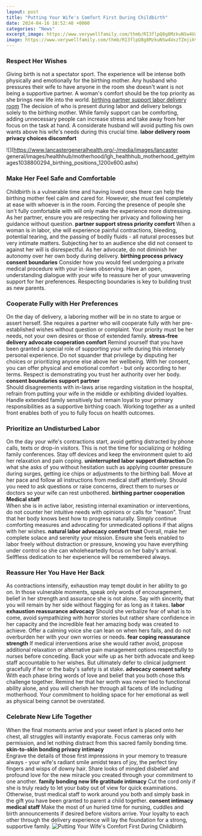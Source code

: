```yaml
---
layout: post
title: "Putting Your Wife's Comfort First During Childbirth"
date: 2024-04-16 18:52:40 +0000
categories: "News"
excerpt_image: https://www.verywellfamily.com/thmb/RI3flpQ8g8MzkuNSw4UxzTZmjik%3d/2121x1414/filters:fill(DBCCE8%2c1)/GettyImages-104301105-57961a825f9b58173ba047c3.jpg
image: https://www.verywellfamily.com/thmb/RI3flpQ8g8MzkuNSw4UxzTZmjik%3d/2121x1414/filters:fill(DBCCE8%2c1)/GettyImages-104301105-57961a825f9b58173ba047c3.jpg
---
```


### Respect Her Wishes
Giving birth is not a spectator sport. The experience will be intense both physically and emotionally for the birthing mother. Any husband who pressures their wife to have anyone in the room she doesn't want is not being a supportive partner. A woman's comfort should be the top priority as she brings new life into the world. [birthing partner support labor delivery room](https://store.fi.io.vn/womens-cow-funny-animal-cute-rainbow-graphic-for-men-women-and-kids-v-neck-t-shirt/women&)
The decision of who is present during labor and delivery belongs solely to the birthing mother. While family support can be comforting, adding unnecessary people can increase stress and take away from her focus on the task at hand. A considerate husband will avoid putting his own wants above his wife's needs during this crucial time. **labor delivery room privacy choices discomfort** 

![](https://www.lancastergeneralhealth.org/-/media/images/lancaster general/images/healthhub/motherhood/lgh_healthhub_motherhood_gettyimages1038800294_birthing_positions_1200x600.ashx)
### Make Her Feel Safe and Comfortable
Childbirth is a vulnerable time and having loved ones there can help the birthing mother feel calm and cared for. However, she must feel completely at ease with whoever is in the room. Forcing the presence of people she isn't fully comfortable with will only make the experience more distressing. As her partner, ensure you are respecting her privacy and following her guidance without question. **partner support stress priority comfort**
When a woman is in labor, she will experience painful contractions, bleeding, potential tearing, and the passing of bodily fluids - all natural processes but very intimate matters. Subjecting her to an audience she did not consent to against her will is disrespectful. As her advocate, do not diminish her autonomy over her own body during delivery. **birthing process privacy consent boundaries** 
Consider how you would feel undergoing a private medical procedure with your in-laws observing. Have an open, understanding dialogue with your wife to reassure her of your unwavering support for her preferences. Respecting boundaries is key to building trust as new parents.
### Cooperate Fully with Her Preferences  
On the day of delivery, a laboring mother will be in no state to argue or assert herself. She requires a partner who will cooperate fully with her pre-established wishes without question or complaint. Your priority must be her needs, not your own desires or those of extended family. **stress-free delivery advocate cooperation comfort**
Remind yourself that you have been granted a special role of supporting your wife during this intensely personal experience. Do not squander that privilege by disputing her choices or prioritizing anyone else above her wellbeing. With her consent, you can offer physical and emotional comfort - but only according to her terms. Respect is demonstrating you trust her authority over her body. **consent boundaries support partner**  
Should disagreements with in-laws arise regarding visitation in the hospital, refrain from putting your wife in the middle or exhibiting divided loyalties. Handle extended family sensitively but remain loyal to your primary responsibilities as a supportive birthing coach. Working together as a united front enables both of you to fully focus on health outcomes.
### Prioritize an Undisturbed Labor
On the day your wife's contractions start, avoid getting distracted by phone calls, texts or drop-in visitors. This is not the time for socializing or holding family conferences. Stay off devices and keep the environment quiet to aid her relaxation and pain coping. **uninterrupted labor support distraction**
Do what she asks of you without hesitation such as applying counter pressure during surges, getting ice chips or adjustments to the birthing ball. Move at her pace and follow all instructions from medical staff attentively. Should you need to ask questions or raise concerns, direct them to nurses or doctors so your wife can rest unbothered. **birthing partner cooperation Medical staff**  
When she is in active labor, resisting internal examination or interventions, do not counter her intuitive needs with opinions or calls for "reason". Trust that her body knows best how to progress naturally. Simply continue comforting measures and advocating for unmedicated options if that aligns with her wishes. **natural labor advocacy comfort trust**
Overall, make her complete solace and serenity your mission. Ensure she feels enabled to labor freely without distraction or pressure, knowing you have everything under control so she can wholeheartedly focus on her baby's arrival. Selffless dedication to her experience will be remembered always.
### Reassure Her You Have Her Back  
As contractions intensify, exhaustion may tempt doubt in her ability to go on. In those vulnerable moments, speak only words of encouragement, belief in her strength and assurance she is not alone. Say with sincerity that you will remain by her side without flagging for as long as it takes. **labor exhaustion reassurance advocacy** 
Should she verbalize fear of what is to come, avoid sympathizing with horror stories but rather share confidence in her capacity and the incredible feat her amazing body was created to achieve. Offer a calming voice she can lean on when hers fails, and do not overburden her with your own worries or needs. **fear coping reassurance strength**
If medical interventions arise she would rather avoid, propose additional relaxation or alternative pain management options respectfully to nurses before conceding. Back your wife up as her birth advocate and keep staff accountable to her wishes. But ultimately defer to clinical judgment gracefully if her or the baby's safety is at stake. **advocacy consent safety**
With each phase bring words of love and belief that you both chose this challenge together. Remind her that her worth was never tied to functional ability alone, and you will cherish her through all facets of life including motherhood. Your commitment to holding space for her emotional as well as physical being cannot be overstated.
### Celebrate New Life Together  
When the final moments arrive and your sweet infant is placed onto her chest, all struggles will instantly evaporate. Focus cameras only with permission, and let nothing distract from this sacred family bonding time. **skin-to-skin bonding privacy intimacy**  
Engrave the details of those first impressions in your memory to treasure always - your wife's radiant smile amidst tears of joy, the perfect tiny fingers and wisps of downy hair. Share looks of mingled disbelief and profound love for the new miracle you created through your commitment to one another. **family bonding new life gratitude intimacy**
Cut the cord only if she is truly ready to let your baby out of view for quick examinations. Otherwise, trust medical staff to work around you both and simply bask in the gift you have been granted to parent a child together. **consent intimacy medical staff**
Make the most of un huried time for nursing, cuddles and birth announcements if desired before visitors arrive. Your loyalty to each other through the delivery experience will lay the foundation for a strong, supportive family.
![Putting Your Wife's Comfort First During Childbirth](https://www.verywellfamily.com/thmb/RI3flpQ8g8MzkuNSw4UxzTZmjik%3d/2121x1414/filters:fill(DBCCE8%2c1)/GettyImages-104301105-57961a825f9b58173ba047c3.jpg)